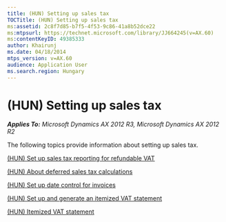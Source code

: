 ```yaml
---
title: (HUN) Setting up sales tax
TOCTitle: (HUN) Setting up sales tax
ms:assetid: 2c8f7d85-b7f5-4f53-9c86-41a8b52dce22
ms:mtpsurl: https://technet.microsoft.com/library/JJ664245(v=AX.60)
ms:contentKeyID: 49385333
author: Khairunj
ms.date: 04/18/2014
mtps_version: v=AX.60
audience: Application User
ms.search.region: Hungary
---
```


# (HUN) Setting up sales tax 


_**Applies To:** Microsoft Dynamics AX 2012 R3, Microsoft Dynamics AX 2012 R2_

The following topics provide information about setting up sales tax.

[(HUN) Set up sales tax reporting for refundable VAT](hun-set-up-sales-tax-reporting-for-refundable-vat.md)

[(HUN) About deferred sales tax calculations](hun-about-deferred-sales-tax-calculations.md)

[(HUN) Set up date control for invoices](hun-set-up-date-control-for-invoices.md)

[(HUN) Set up and generate an itemized VAT statement](hun-set-up-and-generate-an-itemized-vat-statement.md)

[(HUN) Itemized VAT statement](hun-itemized-vat-statement.md)

  


